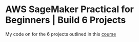 # AWS SageMaker Practical for Beginners | Build 6 Projects
My code on for the 6 projects outlined in this [course](https://www.udemy.com/course/practical-aws-sagemaker-6-real-world-case-studies/learn/lecture/21110086#overview)
